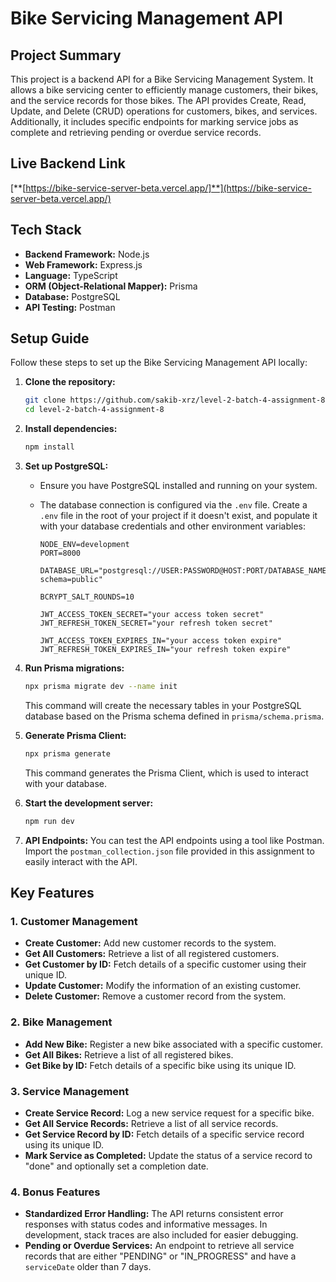 # Bike Servicing Management API

## Project Summary

This project is a backend API for a Bike Servicing Management System. It allows a bike servicing center to efficiently manage customers, their bikes, and the service records for those bikes. The API provides Create, Read, Update, and Delete (CRUD) operations for customers, bikes, and services. Additionally, it includes specific endpoints for marking service jobs as complete and retrieving pending or overdue service records.

## Live Backend Link

[**[https://bike-service-server-beta.vercel.app/]**](https://bike-service-server-beta.vercel.app/)

## Tech Stack

- **Backend Framework:** Node.js
- **Web Framework:** Express.js
- **Language:** TypeScript
- **ORM (Object-Relational Mapper):** Prisma
- **Database:** PostgreSQL
- **API Testing:** Postman

## Setup Guide

Follow these steps to set up the Bike Servicing Management API locally:

1.  **Clone the repository:**

    ```bash
    git clone https://github.com/sakib-xrz/level-2-batch-4-assignment-8.git
    cd level-2-batch-4-assignment-8
    ```

2.  **Install dependencies:**

    ```bash
    npm install
    ```

3.  **Set up PostgreSQL:**

    - Ensure you have PostgreSQL installed and running on your system.
    - The database connection is configured via the `.env` file. Create a `.env` file in the root of your project if it doesn't exist, and populate it with your database credentials and other environment variables:

      ```env
      NODE_ENV=development
      PORT=8000

      DATABASE_URL="postgresql://USER:PASSWORD@HOST:PORT/DATABASE_NAME?schema=public"

      BCRYPT_SALT_ROUNDS=10

      JWT_ACCESS_TOKEN_SECRET="your access token secret"
      JWT_REFRESH_TOKEN_SECRET="your refresh token secret"

      JWT_ACCESS_TOKEN_EXPIRES_IN="your access token expire"
      JWT_REFRESH_TOKEN_EXPIRES_IN="your refresh token expire"
      ```

4.  **Run Prisma migrations:**

    ```bash
    npx prisma migrate dev --name init
    ```

    This command will create the necessary tables in your PostgreSQL database based on the Prisma schema defined in `prisma/schema.prisma`.

5.  **Generate Prisma Client:**

    ```bash
    npx prisma generate
    ```

    This command generates the Prisma Client, which is used to interact with your database.

6.  **Start the development server:**

    ```bash
    npm run dev
    ```

7.  **API Endpoints:**
    You can test the API endpoints using a tool like Postman. Import the `postman_collection.json` file provided in this assignment to easily interact with the API.

## Key Features

### 1. Customer Management

- **Create Customer:** Add new customer records to the system.
- **Get All Customers:** Retrieve a list of all registered customers.
- **Get Customer by ID:** Fetch details of a specific customer using their unique ID.
- **Update Customer:** Modify the information of an existing customer.
- **Delete Customer:** Remove a customer record from the system.

### 2. Bike Management

- **Add New Bike:** Register a new bike associated with a specific customer.
- **Get All Bikes:** Retrieve a list of all registered bikes.
- **Get Bike by ID:** Fetch details of a specific bike using its unique ID.

### 3. Service Management

- **Create Service Record:** Log a new service request for a specific bike.
- **Get All Service Records:** Retrieve a list of all service records.
- **Get Service Record by ID:** Fetch details of a specific service record using its unique ID.
- **Mark Service as Completed:** Update the status of a service record to "done" and optionally set a completion date.

### 4. Bonus Features

- **Standardized Error Handling:** The API returns consistent error responses with status codes and informative messages. In development, stack traces are also included for easier debugging.
- **Pending or Overdue Services:** An endpoint to retrieve all service records that are either "PENDING" or "IN_PROGRESS" and have a `serviceDate` older than 7 days.
